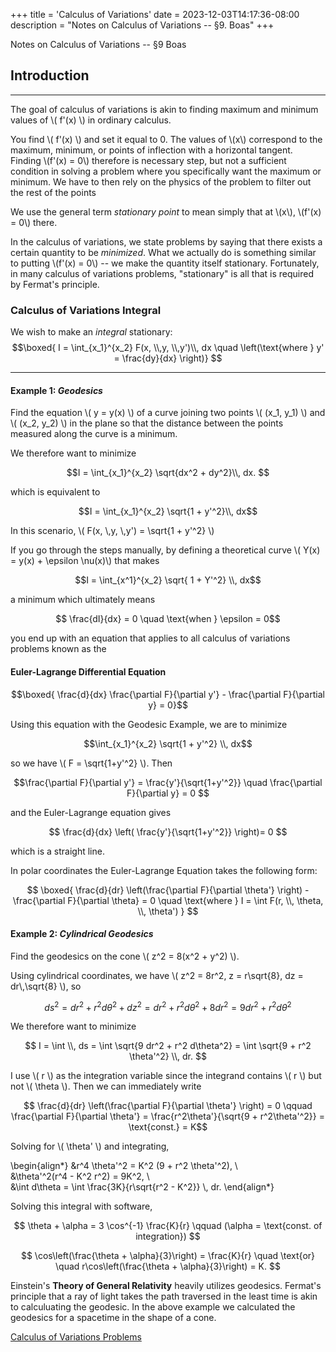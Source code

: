 +++
title = 'Calculus of Variations'
date = 2023-12-03T14:17:36-08:00
description = "Notes on Calculus of Variations -- §9. Boas"
+++

Notes on Calculus of Variations -- §9 Boas
<!--more-->

## Introduction
---

The goal of calculus of variations is akin to finding maximum and minimum
values of \\( f'(x) \\) in ordinary calculus. 

You find \\( f'(x) \\) and set it equal to 0. The values of \\(x\\) correspond to the
maximum, minimum, or points of inflection with a horizontal tangent. Finding \\(f'(x) = 0\\) therefore is necessary step, but not a sufficient condition in solving a problem where you specifically want the maximum or minimum. We have to then rely on the physics of the problem to filter out the rest of the points

We use the general term *stationary point* to mean simply that at \\(x\\), \\(f'(x)
= 0\\) there. 

In the calculus of variations, we state problems by saying that there exists
a certain quantity to be *minimized*. What we actually do is something similar
to putting \\(f'(x) = 0\\) -- we make the quantity itself stationary. Fortunately,
in many calculus of variations problems, "stationary" is all that is required
by Fermat's principle. 

### Calculus of Variations Integral

We wish to make an *integral* stationary: 
$$\boxed{ I = \int_{x_1}^{x_2} F(x, \\,y, \\,y')\\, dx \quad \left(\text{where } y' = \frac{dy}{dx} \right)} $$

---

#### Example 1: ***Geodesics*** 

Find the equation \\( y = y(x) \\) of a curve joining two points \\( (x_1, y_1) \\)
and \\( (x_2, y_2) \\) in the plane so that the distance between the points
measured along the curve is a minimum. 


We therefore want to minimize


$$I = \int_{x_1}^{x_2} \sqrt{dx^2 + dy^2}\\, dx. $$

which is equivalent to 

$$I = \int_{x_1}^{x_2} \sqrt{1 + y'^2}\\,  dx$$

In this scenario, \\( F(x, \\,y, \\,y') = \sqrt{1 + y'^2} \\)

If you go through the steps manually, by defining a theoretical curve \\( Y(x)
= y(x) + \epsilon \nu(x)\\) that makes 

$$I = \int_{x^1}^{x_2} \sqrt{ 1 + Y'^2} \\, dx$$ 

a minimum which ultimately means 

$$ \frac{dI}{dx} = 0 \quad \text{when } \epsilon = 0$$

you end up with an equation that applies to all calculus of variations
problems known as the

#### Euler-Lagrange Differential Equation

$$\boxed{ \frac{d}{dx} \frac{\partial F}{\partial y'} - \frac{\partial
F}{\partial y} = 0}$$ 

Using this equation with the Geodesic Example, we are to minimize 

$$\int_{x_1}^{x_2} \sqrt{1 + y'^2} \\, dx$$

so we have \\( F = \sqrt{1+y'^2} \\). Then 

$$\frac{\partial F}{\partial y'} = \frac{y'}{\sqrt{1+y'^2}} \quad
\frac{\partial F}{\partial y} = 0 $$ 


and the Euler-Lagrange equation gives 

$$ \frac{d}{dx} \left( \frac{y'}{\sqrt{1+y'^2}} \right)= 0 $$

which is a straight line. 

In polar coordinates the Euler-Lagrange Equation takes the following form: 

$$ \boxed{ \frac{d}{dr} \left(\frac{\partial F}{\partial \theta'} \right) - \frac{\partial F}{\partial \theta} = 0 \quad \text{where } I = \int F(r, \\,
\theta, \\, \theta') } $$

#### Example 2: ***Cylindrical Geodesics*** 

Find the geodesics on the cone \\( z^2 = 8(x^2 + y^2) \\).

Using cylindrical coordinates, we have \\( z^2 = 8r^2, z = r\sqrt{8}, dz
= dr\\,\sqrt{8} \\), so 

$$ds^2 = dr^2 + r^2 d\theta^2 + dz^2 = dr^2 + r^2d\theta^2 + 8dr^2 = 9dr^2 + r^2  d\theta^2$$


We therefore want to minimize

$$ I = \int \\, ds = \int \sqrt{9 dr^2 + r^2 d\theta^2} = \int \sqrt{9 + r^2
\theta'^2} \\, dr. $$ 

I use \\( r \\) as the integration variable since the integrand contains \\( r \\) but not \\( \theta \\). Then we can immediately write

$$ \frac{d}{dr} \left(\frac{\partial F}{\partial \theta'} \right) = 0 \qquad
\frac{\partial F}{\partial \theta'} = \frac{r^2\theta'}{\sqrt{9 + r^2\theta'^2}} = \text{const.} = K$$

Solving for \\( \theta' \\) and integrating, 

\begin{align*}
&r^4 \theta'^2 = K^2 (9 + r^2 \theta'^2), \\\
&\theta'^2(r^4 - K^2 r^2) = 9K^2, \\\
&\int d\theta = \int \frac{3K}{r\sqrt{r^2 - K^2}} \\\, dr.
\end{align*}

Solving this integral with software, 

$$ \theta + \alpha = 3 \cos^{-1} \frac{K}{r} \qquad (\alpha = \text{const. of integration}) $$

$$ \cos\left(\frac{\theta + \alpha}{3}\right) = \frac{K}{r} \quad \text{or}
\quad r\cos\left(\frac{\theta + \alpha}{3}\right) = K. $$ 

Einstein's **Theory of General Relativity** heavily utilizes geodesics.
Fermat's principle that a ray of light takes the path traversed in the least
time is akin to calculuating the geodesic. In the above example we calculated
the geodesics for a spacetime in the shape of a cone. 

[Calculus of Variations Problems](https://dev-undergrad.dev/math121a/calculus_of_variations_problems/)
